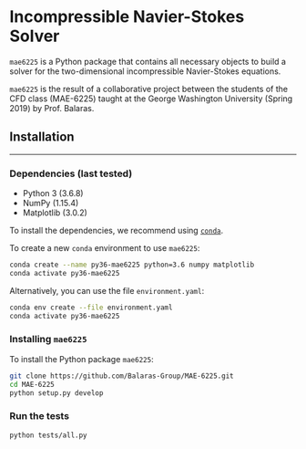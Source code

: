 # Incompressible Navier-Stokes Solver

`mae6225` is a Python package that contains all necessary objects to build a solver for the two-dimensional incompressible Navier-Stokes equations.

`mae6225` is the result of a collaborative project between the students of the CFD class (MAE-6225) taught at the George Washington University (Spring 2019) by Prof. Balaras.

## Installation

---

### Dependencies (last tested)

* Python 3 (3.6.8)
* NumPy (1.15.4)
* Matplotlib (3.0.2)

To install the dependencies, we recommend using [`conda`](https://www.anaconda.com/distribution/).

To create a new `conda` environment to use `mae6225`:

```bash
conda create --name py36-mae6225 python=3.6 numpy matplotlib
conda activate py36-mae6225
```

Alternatively, you can use the file `environment.yaml`:

```bash
conda env create --file environment.yaml
conda activate py36-mae6225
```

### Installing `mae6225`

To install the Python package `mae6225`:

```bash
git clone https://github.com/Balaras-Group/MAE-6225.git
cd MAE-6225
python setup.py develop
```

### Run the tests

```bash
python tests/all.py
```
